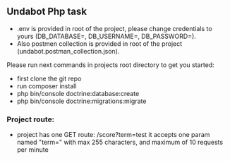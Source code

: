 ## Undabot Php task

- .env is provided in root of the project, please change credentials to yours (DB_DATABASE=, DB_USERNAME=, DB_PASSWORD=).
- Also postmen collection is provided in root of the project (undabot.postman_collection.json).

Please run next commands in projects root directory to get you started:

- first clone the git repo
- run composer install
- php bin/console doctrine:database:create
- php bin/console doctrine:migrations:migrate

### Project route: 

- project has one GET route: /score?term=test it accepts one param named "term=" with max 255 characters, and maximum of 10 requests per minute


